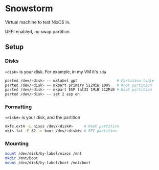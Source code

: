 # Snowstorm

Virtual machine to test NixOS in.

UEFI enabled, no swap partition.

## Setup

### Disks

`<disk>` is your disk. For example, in my VM it's `sda`

```sh
parted /dev/<disk> -- mklabel gpt                  # Partition table
parted /dev/<disk> -- mkpart primary 512MiB 100%   # Root partition
parted /dev/<disk> -- mkpart ESP fat32 1MiB 512MiB # Boot partition
parted /dev/<disk> -- set 2 esp on
```

### Formatting

`<disk#>` is your disk, and the partition

```sh
mkfs.ext4 -L nixos /dev/<disk#>     # Root partition
mkfs.fat -F 32 -n boot /dev/<disk#> # EFI partition
```

### Mounting

```sh
mount /dev/disk/by-label/nixos /mnt
mkdir /mnt/boot
mount /dev/disk/by-label/boot /mnt/boot
```
